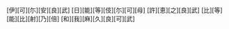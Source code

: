 [伊][可][尓][安][良][武] [日][能][等][伎][尓][可][母] [許][恵][之][良][武] [比][等][能][比][射][乃][倍] [和][我][麻][久][良][可][武]
